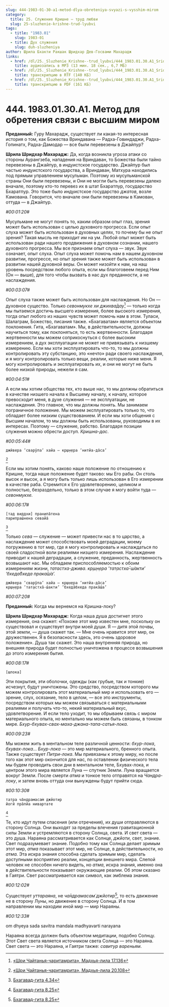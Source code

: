 ```yaml
---
slug: 444-1983-01-30-a1-metod-dlya-obreteniya-svyazi-s-vysshim-mirom
category:
  title: 25. Служение Кришне — труд любви
  slug: 25-sluzhenie-krishne-trud-lyubvi
tags:
  - title: "1983.01"
    slug: 1983-01
  - title: Дух служения
    slug: duh-sluzheniya
author: Шрила Бхакти Ракшак Шридхар Дев-Госвами Махарадж
links:
  - href: /dl/25._Sluzhenie_Krishne--trud_lyubvi/444_1983.01.30.A1_SridharMj_Metod_dlya_obreteniya_svyazi_s_vysshim_mirom.mp3
    title: аудиозапись в MP3 (13 мин. 18 сек., 6,7 МБ)
  - href: /dl/25._Sluzhenie_Krishne--trud_lyubvi/444_1983.01.30.A1_SridharMj_Metod_dlya_obreteniya_svyazi_s_vysshim_mirom.rtf
    title: транскрипцию в RTF (140 КБ)
  - href: /dl/25._Sluzhenie_Krishne--trud_lyubvi/444_1983.01.30.A1_SridharMj_Metod_dlya_obreteniya_svyazi_s_vysshim_mirom.pdf
    title: транскрипцию в PDF (161 КБ)
---
```


# 444. 1983.01.30.A1. Метод для обретения связи с высшим миром

**Преданный:** Гуру Махарадж, существует ли какая-то интересная история о том, как Божества Вриндавана — Радха-Говиндаджи, Радха-Гопинатх, Радха-Дамодар — все были перевезены в Джайпур?

**Шрила Шридхар Махарадж:** Да, когда возникла угроза атаки со стороны Аурангзеба, нападения на Вриндаван, то Божества были тайно перевезены в Джайпур, в индуистское государство. Джайпур был частью индуистского государства, а Вриндаван, Матхура находились под прямым управлением мусульман. Поэтому из мусульманской страны Они были перевезены, и Они не могли быть перевезены далеко вначале, поэтому кто-то перевез их в штат Бхаратпур, государство Бхаратпур. Это тоже было индуистское государство *джатов*, возле Камована. Говорится, что вначале они были перевезены в Камован, оттуда — в Джайпур.

*#00:01:20#*

Мусульмане не могут понять то, каким образом опыт глаз, зрения может быть использован с целью духовного прогресса. Если опыт слуха может быть использован в духовных целях, то почему бы не опыт зрения? Такая мысль не приходит им на ум. Любой опыт может быть использован ради нашего продвижения в духовном сознании, нашего духовного прогресса. Мы все признаем опыт слуха — звук. Звук означает, опыт слуха. Опыт слуха может помочь нам в нашем духовном развитии, прогрессе, но опыт зрения также может быть использован в развитии нашей духовной веры. Он может низойти к нам, на наш уровень посредством любого опыта, если мы благоговеем перед Ним (Он — выше), для того чтобы вызвать в нас дух преданности, а не наслаждения.

*#00:03:07#*

Опыт слуха также может быть использован для наслаждения. Но Он — духовное существо. Только *севонмукхе хи джихва̄дау*[^_ftn1] — только когда мы пытаемся достичь высшего измерения, более высокого измерения, тогда опыт любого из наших чувств может помочь нам в этом. Туласи, Шалаграм, Божество, писания также. «Бхагаватам» является объектом поклонения. Гита, «Бхагаватам». Мы, в действительности, должны научиться тому, как поклоняться, то есть жертвенности. Благодаря жертвенности мы можем соприкоснуться с более высоким измерением, а дух эксплуатации не может не привязывать к низшему измерению. Если мы хоти эксплуатировать что-то, то мы должны контролировать эту субстанцию, это «нечто» ради своего наслаждения, и я могу контролировать только вещи, реалии, которые ниже меня. Я могу контролировать и эксплуатировать их, и они не могут не быть более низкой природы, нежели я сам.

*#00:04:51#*

А если мы хотим общества тех, кто выше нас, то мы должны обратиться в качестве низшего начала к Высшему началу, к началу, которое превосходит меня, в духе служения — не эксплуатации, не наслаждения. Это главное, что мы должны понять. Мы занимаем пограничное положение. Мы можем эксплуатировать только то, что обладает более низким существованием. И если мы хоти общения с Высшим началом, то мы должны быть использованы, руководимы в их интересах. Поэтому — служение, рабство. Благодаря позиции служения можно обрести доступ. *Кришна-дас*.

*#00:05:44#*

    джӣвера ’сварӯпа’ хайа — кр̣ш̣н̣ера ’нитйа-да̄са’
[^_ftn2]

Если мы хотим понять, каково наше положение по отношению к Кришне, тогда наше положение будет таково: мы Его рабы. Он столь высок и высок, а я могу быть только лишь использован в Его измерении в качестве раба. Стремится к Его удовлетворению, целиком и полностью, безраздельно, только в этом случае я могу войти туда — *севонмукхе.*

*#00:06:17#*

    [тад виддхи] пран̣ипа̄тена
    парипраш́нена севайа̄
[^_ftn3]

Только *сева* — служение — может привести нас в то царство, а наслаждение может способствовать моей деградации, моему погружению в тот мир, где я могу контролировать и наслаждаться по своей сладостной воли реалиями низшего измерения. Наслаждение приводит к нашей деградации, а служение, преданность, жертвенность возвышают нас. Мы обладаем приспособляемостью к обоим измерениям жизни, *татастха-джива*. *кр̣ш̣н̣ера ’тат̣астха̄-ш́акти’ ’бхеда̄бхеда прака̄ш́а’.*

    джӣвера ’сварӯпа’ хайа — кр̣ш̣н̣ера ’нитйа-да̄са’
    кр̣ш̣н̣ера ’тат̣астха̄-ш́акти’ ’бхеда̄бхеда прака̄ш́а’

*#00:07:20#*

**Преданный:** Когда мы вернемся на Кришна-локу?

**Шрила Шридхар Махарадж:** Когда наша душа достигнет этого измерения, она скажет: «Похоже этот мир известен мне, поскольку он существовал и существует внутри моей души. Я — дитя этой почвы, этой земли, — душа скажет так. — Мне очень нравится этот мир, он дружественен. Я в безопасности здесь, это очень здоровое положение». Душа так скажет. Это наша внутренняя природа, но внешняя природа будет полностью уничтожена в процессе возвышения до этого измерения бытия.

*#00:08:17#*

    [шлока]

Эти покрытия, эти оболочки, одежды (как грубые, так и тонкие) исчезнут, будут уничтожены. Это средство, посредством которого мы можем контролировать этот материальный мир и использовать его — зрение, слух, осязание, тело в целом, — все это инструменты, посредством которых мы можем связываться с материальными реалиями и получать что-то, некий материальный вкус, удовлетворение. И если тело уходит, то мы обрываем связь с миром материального опыта, но ментально мы можем быть связаны, в тонком мире. *Бхур-бхувах-свах-маха-джана-тапа-сатья-лока.*

*#00:09:23#*

Мы можем жить в ментальном теле различной ценности: *бхур-лока*, *бхувах-лока*… *Бхур-лока* — это мир материального, бренного опыта. Также существует *Питри-лока*. Мы привязаны к этому миру, но после того как этот мир окончится для нас, по оставлении физического тела мы будем проводить свои дни в ментальном теле, Бхувах-лока, и центром этого мира является Луна — спутник Земли. Луна вращается вокруг Земли. После смерти *атма* и тонкое тело отправятся на *Чандра-локу*, и затем вновь оттуда они вынуждены будут прийти сюда.

*#00:10:30#*

    татра ча̄ндрамасам̇ джйотир
    йогӣ пра̄пйа нивартате
[^_ftn4]

Те, кто идут путем спасения (или отречения), их души отправляются в сторону Солнца. Они выходят за пределы влечения гравитационной силы Земли и устремляются в сторону Солнца, света. И свет света — это душа. Нараяна рассматривается как Солнце, *джйоти*, свет, знание. Свет подразумевает знание. Подобно тому как Солнца делает зримым этот мир, *атма* показывает этот мир, не Солнце, в действительности, но *атма.* Эта искра знания способна сделать зримым мир, сделать доступными восприятию реалии, концепции внешнего мира. Слепой человек не способен ничего видеть, но *атма*, искра знания, именно она в действительности показывает окружающие реалии. Об этом сказано в Гаятри. Свет рассматривается как символ, как эмблема знания.

*#00:12:02#*

Существует *уттараяна*, не *ча̄ндрамасам̇ джйотир*[^_ftn5], то есть движение не в сторону Луны, но движение в сторону Солнца. И в том направлении мы находим иной мир — мир Нараяны.

*#00:12:33#*

om dhyeya sada savitra mandala madhyavarti narayana

Нараяна всегда должен быть объектом медитации, подобно Солнцу. Этот Свет света является источником света Солнца — это Нараяна. Свет света — это Нараяна, и Гаятри также: *савитур вареньям*.



[^_ftn1]: [«Шри Чайтанья-чаритамрита», Мадхья-лила 17.136](../notes/shri-chajtanya-charitamrita-madhya-lila/shri-chajtanya-charitamrita-madhya-lila-17-136.md)

[^_ftn2]: [«Шри Чайтанья-чаритамрита», Мадхья-лила 20.108](../notes/shri-chajtanya-charitamrita-madhya-lila/shri-chajtanya-charitamrita-madhya-lila-20-108.md)

[^_ftn3]: [Бхагавад-гита 4.34](../notes/bhagavad-gita/bhagavad-gita-4-34.md)

[^_ftn4]: [Бхагавад-гита 8.25](../notes/bhagavad-gita/bhagavad-gita-8-25.md)

[^_ftn5]: [Бхагавад-гита 8.25](../notes/bhagavad-gita/bhagavad-gita-8-25.md)
